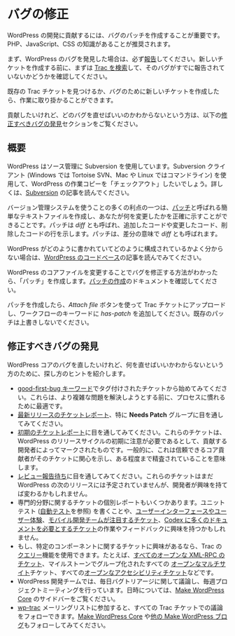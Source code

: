 <!--
# Fixing Bugs
-->

# バグの修正

<!--
A great way to contribute to the development of WordPress is to help patch bugs. Having a good working knowledge of PHP, JavaScript, or CSS is recommended.
-->

WordPress の開発に貢献するには、バグのパッチを作成することが重要です。PHP、JavaScript、CSS の知識があることが推奨されます。

<!--
First, if you have found a bug in WordPress, please make sure you [report it](https://make.wordpress.org/core/handbook/testing/reporting-bugs/). Please [search Trac](https://core.trac.wordpress.org/search) first to see if the bug has already been reported before creating a new ticket.
-->

まず、WordPress のバグを発見した場合は、必ず[報告](https://ja.wordpress.org/team/handbook/core/testing/reporting-bugs/)してください。新しいチケットを作成する前に、まずは [Trac を検索](https://core.trac.wordpress.org/search)して、そのバグがすでに報告されていないかどうかを確認してください。

<!--
Once you’ve either found an existing Trac ticket or created a new ticket for the bug, you can get to work.
-->

既存の Trac チケットを見つけるか、バグのために新しいチケットを作成したら、作業に取り掛かることができます。

<!--
If you want to help, but don’t know which bugs to fix, review the [Finding Bugs to Fix](#finding-bugs-to-fix) section below.
-->

貢献したいけれど、どのバグを直せばいいのかわからないという方は、以下の[修正すべきバグの発見](https://ja.wordpress.org/team/handbook/core/contribute/fixing-bugs/#finding-bugs-to-fix)セクションをご覧ください。

<!--
## Overview
-->

## 概要

<!--
WordPress uses Subversion for source control. You will want to *check out* a working copy of WordPress using a Subversion client (such as Tortoise SVN on Windows, using the command line on Mac and Linux). For more, read the [Subversion](https://make.wordpress.org/core/handbook/svn/) article.
-->

WordPress はソース管理に Subversion を使用しています。Subversion クライアント (Windows では Tortoise SVN、Mac や Linux ではコマンドライン) を使用して、WordPress の作業コピーを「チェックアウト」したいでしょう。詳しくは、[Subversion](https://ja.wordpress.org/team/handbook/core/svn/) の記事を読んでください。

<!--
One of the many benefits to using a version control system is that you can create a simple text file, called a [patch](https://make.wordpress.org/core/glossary/#patch), that shows exactly what you’ve changed – the lines of code you added, modified, and removed. A patch is also called a *diff*, for differences.
-->

バージョン管理システムを使うことの多くの利点の一つは、[パッチ](https://make.wordpress.org/core/glossary/#patch)と呼ばれる簡単なテキストファイルを作成し、あなたが何を変更したかを正確に示すことができることです。パッチは *diff* とも呼ばれ、追加したコードや変更したコード、削除したコードの行を示します。パッチは、差分の意味で *diff* とも呼ばれます。

<!--
If you are not familiar with how WordPress is written and organized, read the article on [the WordPress Codebase](https://make.wordpress.org/core/handbook/contribute/codebase/).
-->

WordPress がどのように書かれていてどのように構成されているかよく分からない場合は、[WordPress のコードベース](https://ja.wordpress.org/team/handbook/core/contribute/codebase/)の記事を読んでみてください。

<!--
Once you’ve figured out how to fix the bug by modifying WordPress core files, you should create a *patch*. Review the [Creating a Patch](https://make.wordpress.org/core/handbook/submitting-a-patch/ "Creating a Patch") documentation.
-->

WordPress のコアファイルを変更することでバグを修正する方法がわかったら、「パッチ」を作成します。[パッチの作成](https://ja.wordpress.org/team/handbook/core/submitting-a-patch/)のドキュメントを確認してください。

<!--
Once you’ve created a patch, upload it to the Trac ticket using the *Attach file* button, and add *has-patch* to the workflow keywords. Please don’t overwrite any existing, previous patches.
-->

パッチを作成したら、*Attach file* ボタンを使って Trac チケットにアップロードし、ワークフローのキーワードに *has-patch* を追加してください。既存のパッチは上書きしないでください。

<!--
## Finding Bugs to Fix
-->

## 修正すべきバグの発見

<!--
If you want to fix bugs in the core parts of WordPress, but don’t know what to fix, here are some suggestions on finding one:
-->

WordPress コアのバグを直したいけれど、何を直せばいいかわからないという方のために、探し方のヒントを紹介します。

<!--
*   Try starting with tickets that have been [tagged with the ‘good-first-bug’ keyword](https://core.trac.wordpress.org/tickets/good-first-bugs). They’re great for getting familiar with the process before attempting to solve more complicated problems.
*   Look through the [ticket report for the latest release](https://core.trac.wordpress.org/report/6), in particular the **Needs Patch** group.
*   Look through the [ticket report for “early” tickets](https://core.trac.wordpress.org/report/14). These tickets have been marked by contributing developers as needing attention early in the WordPress release cycle. Generally, this means a trusted core contributor has shown interest in it, “blessing” the ticket to a certain extent.
*   Look through the [Awaiting Review report](https://core.trac.wordpress.org/report/40). These tickets have not yet been slated for the next release of WordPress, but if a developer takes an interest in it, that can change.
*   There are individual reports of tickets for a number of specialized areas: you may be interested in writing unit tests (see [Automated Testing](https://make.wordpress.org/core/handbook/automated-testing/)), working on or providing feedback for [user interfaces and user experiences](https://core.trac.wordpress.org/report/35), [tickets of interest to the mobile development team](https://core.trac.wordpress.org/report/42), and [tickets requiring more documentation in the Codex](https://core.trac.wordpress.org/report/36).
*   If you are interested in tickets from a particular component, you can use the [Query](https://core.trac.wordpress.org/query) feature of Trac. For example, [all open XML-RPC tickets](https://core.trac.wordpress.org/query?status=!closed&component=XML-RPC), all [open Multisite](https://core.trac.wordpress.org/query?status=!closed&component=Multisite&group=milestone) tickets grouped by milestones, and all [open Accessibility tickets](https://core.trac.wordpress.org/query?status=!closed&component=Accessibility).
*   The WordPress development team has daily discussions on bug triage, and weekly project meetings. For dates and times, see the sidebar on [Make WordPress Core](https://make.wordpress.org/core/).
*   Consider joining the [wp-trac](http://lists.automattic.com/mailman/listinfo/wp-trac) mailing list to follow the discussions in every Trac ticket. Also follow along on [Make WordPress Core](https://make.wordpress.org/core/), and potentially [other Make WordPress blogs](http://make.wordpress.org).
-->

*   [good-first-bug キーワード](https://core.trac.wordpress.org/tickets/good-first-bugs)でタグ付けされたチケットから始めてみてください。これらは、より複雑な問題を解決しようとする前に、プロセスに慣れるために最適です。
*   [最新リリースのチケットレポート](https://core.trac.wordpress.org/report/6)、特に **Needs Patch** グループに目を通してみてください。
*   [初期のチケットレポート](https://core.trac.wordpress.org/report/14)に目を通してみてください。これらのチケットは、WordPress のリリースサイクルの初期に注意が必要であるとして、貢献する開発者によってマークされたものです。一般的に、これは信頼できるコア貢献者がそのチケットに関心を示し、ある程度まで精査されていることを意味します。
*   [レビュー報告待ち](https://core.trac.wordpress.org/report/40)に目を通してみてください。これらのチケットはまだ WordPress の次のリリースには予定されていませんが、開発者が興味を持てば変わるかもしれません。
*   専門的分野に関するチケットの個別レポートもいくつかあります。ユニットテスト ([自動テスト](https://ja.wordpress.org/team/handbook/core/automated-testing/)を参照) を書くことや、[ユーザーインターフェースやユーザー体験](https://core.trac.wordpress.org/report/35)、[モバイル開発チームが注目するチケット](https://core.trac.wordpress.org/report/42)、[Codex に多くのドキュメントを必要とするチケット](https://core.trac.wordpress.org/report/36)の作業やフィードバックに興味を持つかもしれません。
*   もし、特定のコンポーネントに関するチケットに興味があるなら、Trac の [クエリー](https://core.trac.wordpress.org/query)機能を使用できます。たとえば、[すべてのオープンな XML-RPC のチケット](https://core.trac.wordpress.org/query?status=!closed&component=XML-RPC)、マイルストーンでグループ化されたすべての [オープンなマルチサイト](https://core.trac.wordpress.org/query?status=!closed&component=Multisite&group=milestone)チケット、すべての[オープンなアクセシビリティチケット](https://core.trac.wordpress.org/query?status=!closed&component=Accessibility)などです。
*   WordPress 開発チームでは、毎日バグトリアージに関して議論し、毎週プロジェクトミーティングを行っています。日時については、[Make WordPress Core](https://make.wordpress.org/core/) のサイドバーをご覧ください。
*   [wp-trac](http://lists.automattic.com/mailman/listinfo/wp-trac) メーリングリストに参加すると、すべての Trac チケットでの議論をフォローできます。[Make WordPress Core](https://make.wordpress.org/core/) や[他の Make WordPress ブログ](http://make.wordpress.org)もフォローしてみてください。
